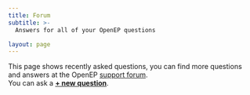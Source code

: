 ```yaml
---
title: Forum
subtitle: >-
  Answers for all of your OpenEP questions

layout: page
---
```


This page shows recently asked questions, you can find more questions and answers at the OpenEP [support forum](https://openep.discourse.group/).  
You can ask a **[&#43; new question](https://openep.discourse.group/new-topic?)**.

<d-topics-list discourse-url="https://openep.discourse.group/" template="complete"></d-topics-list>

<script type="text/javascript" src="https://openep.discourse.group/javascripts/embed-topics.js"></script>

